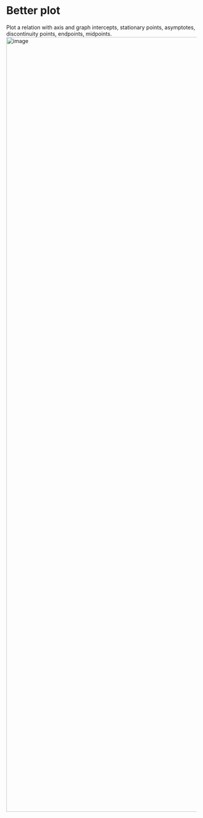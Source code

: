 # Better plot
Plot a relation with axis and graph intercepts, stationary points, asymptotes, discontinuity points, endpoints, midpoints.
<img width="2046" alt="image" src="https://github.com/user-attachments/assets/67f4d311-1833-4055-b521-3c98be35a849">
